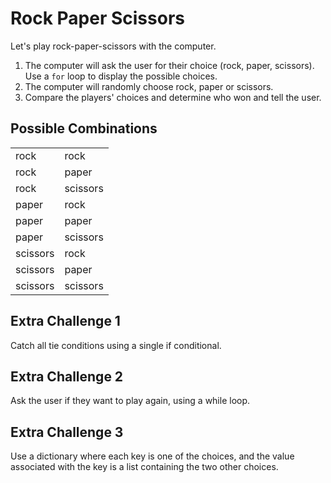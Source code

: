 
# Rock Paper Scissors

Let's play rock-paper-scissors with the computer.

   
1. The computer will ask the user for their choice (rock, paper, scissors). Use a `for` loop to display the possible choices.
2. The computer will randomly choose rock, paper or scissors.
3. Compare the players' choices and determine who won and tell the user.

## Possible Combinations
| | |
|-|-|
|rock |rock |
|rock |paper|
|rock |scissors|
|paper |rock|
|paper |paper|
|paper |scissors|
|scissors |rock|
|scissors |paper|
|scissors |scissors|


## Extra Challenge 1

Catch all tie conditions using a single if conditional.

## Extra Challenge 2

Ask the user if they want to play again, using a while loop.

## Extra Challenge 3

Use a dictionary where each key is one of the choices, and the value associated with the key is a list containing the two other choices.

[//]: # (instructor note: write the tie case, the first case, have them write the others using elif)